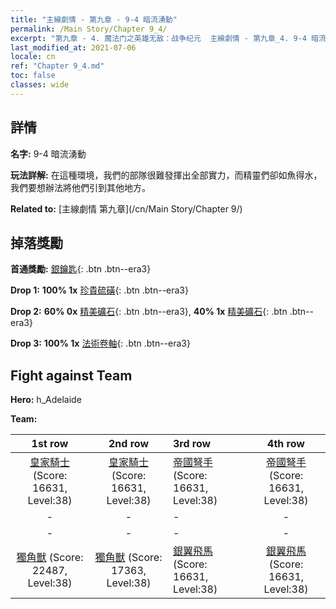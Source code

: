 ```yaml
---
title: "主線劇情 - 第九章 - 9-4 暗流湧動"
permalink: /Main Story/Chapter 9_4/
excerpt: "第九章 - 4. 魔法门之英雄无敌：战争纪元  主線劇情 - 第九章_4. 9-4 暗流湧動"
last_modified_at: 2021-07-06
locale: cn
ref: "Chapter 9_4.md"
toc: false
classes: wide
---
```


## 詳情

 **名字:** 9-4 暗流湧動

 **玩法詳解:** 在這種環境，我們的部隊很難發揮出全部實力，而精靈們卻如魚得水，我們要想辦法將他們引到其他地方。

 **Related to:** [主線劇情 第九章](/cn/Main Story/Chapter 9/)

## 掉落獎勵

 **首通獎勵:** [銀鑰匙](/cn/Items/con_693/){: .btn .btn--era3}

 **Drop 1:** **100% 1x** [珍貴硫磺](/cn/Items/mat_29/){: .btn .btn--era3}

 **Drop 2:** **60% 0x** [精美礦石](/cn/Items/mat_19/){: .btn .btn--era3}, **40% 1x** [精美礦石](/cn/Items/mat_19/){: .btn .btn--era3}

 **Drop 3:** **100% 1x** [法術卷軸](/cn/Items/con_694/){: .btn .btn--era3}


## Fight against Team
 **Hero:** h_Adelaide

 **Team:**


  | 1st row | 2nd row | 3rd row | 4th row |
  |:----:|:----:|:----|:----:|
  | [皇家騎士](/cn/units/Cavalier/) (Score: 16631, Level:38)  | [皇家騎士](/cn/units/Cavalier/) (Score: 16631, Level:38)  | [帝國弩手](/cn/units/Marksman/) (Score: 16631, Level:38)  | [帝國弩手](/cn/units/Marksman/) (Score: 16631, Level:38)  |
  | - | - | - | - |
  | - | - | - | - |
  | [獨角獸](/cn/units/Unicorn/) (Score: 22487, Level:38)  | [獨角獸](/cn/units/Unicorn/) (Score: 17363, Level:38)  | [銀翼飛馬](/cn/units/Pegasus/) (Score: 16631, Level:38)  | [銀翼飛馬](/cn/units/Pegasus/) (Score: 16631, Level:38)  |



